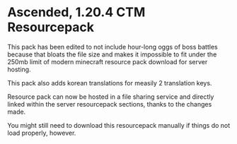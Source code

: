 # Ascended, 1.20.4 CTM Resourcepack

This pack has been edited to not include hour-long oggs of boss battles because that bloats the file size and makes it impossible to fit under the 250mb limit of modern minecraft resource pack download for server hosting.

This pack also adds korean translations for measily 2 translation keys.

Resource pack can now be hosted in a file sharing service and directly linked within the server resourcepack sections, thanks to the changes made.

You might still need to download this resourcepack manually if things do not load properly, however.
